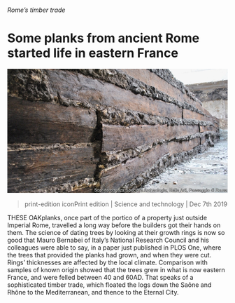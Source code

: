 ###### Rome’s timber trade

# Some planks from ancient Rome started life in eastern France 

![image](images/20191207_STP002_0.jpg) 

> print-edition iconPrint edition | Science and technology | Dec 7th 2019 

THESE OAKplanks, once part of the portico of a property just outside Imperial Rome, travelled a long way before the builders got their hands on them. The science of dating trees by looking at their growth rings is now so good that Mauro Bernabei of Italy’s National Research Council and his colleagues were able to say, in a paper just published in PLOS One, where the trees that provided the planks had grown, and when they were cut. Rings’ thicknesses are affected by the local climate. Comparison with samples of known origin showed that the trees grew in what is now eastern France, and were felled between 40 and 60AD. That speaks of a sophisticated timber trade, which floated the logs down the Saône and Rhône to the Mediterranean, and thence to the Eternal City. 

